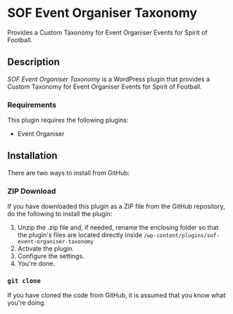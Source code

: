 # SOF Event Organiser Taxonomy

Provides a Custom Taxonomy for Event Organiser Events for Spirit of Football.

## Description

*SOF Event Organiser Taxonomy* is a WordPress plugin that provides a Custom Taxonomy for Event Organiser Events for Spirit of Football.

### Requirements

This plugin requires the following plugins:

* Event Organiser

## Installation

There are two ways to install from GitHub:

### ZIP Download

If you have downloaded this plugin as a ZIP file from the GitHub repository, do the following to install the plugin:

1. Unzip the .zip file and, if needed, rename the enclosing folder so that the plugin's files are located directly inside `/wp-content/plugins/sof-event-organiser-taxonomy`
2. Activate the plugin.
3. Configure the settings.
4. You're done.

### `git clone`

If you have cloned the code from GitHub, it is assumed that you know what you're doing.
